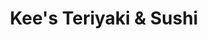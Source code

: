 ---
layout: place
title: Kee's Teriyaki & Sushi
permalink: /texas/el-paso/kee-s-teriyaki-sushi.html
stateAbbr: TX
stateName: Texas
cityName: El Paso
seo:
  type: restaurant
  links: null
place_id: ChIJgfnAuGhE54YRcreq3Eo5wto
photos:
  - name: >-
      places/ChIJgfnAuGhE54YRcreq3Eo5wto/photos/AeeoHcJWvTHXxyEO5C-CQhylKS1yzZ3e-aSbZCupLsXhgFNzPfyG6enx6qt-OgYI-xiLdgb1aWXRyeIEsEIS7xvkH2ZTE0h3w2Cj77rHad5fUJgS67rINkmfojeE3itljJ_RT6z4w7bngjTdRT5cYjTToavR7jTmCLn9aV2J9ppAm46SvhNTrfseCLpJHptwO97VsInKffeMrJst8F2aJkkrXkBCT5IVF6Ux0VFFZrad1f-4VwLunrP6mRrp3wJy2C0hQv-b9zFPFEB75QN1iBhR7XVZP-Z2HeBXsjsZrK6aV_H6fHkosQyIHPWYUwopPWL42EMcUlbRAO-KA2W9wJYVXaZfC60NK7rsof2UGgy75OySCdqRGNpiOz_Lslf0iK2R_V_nk-t79eUjY7wPxqGZwVgv1F2SYIMBr35P6yeFUEY
    widthPx: 4000
    heightPx: 1868
    authorAttributions:
      - displayName: J Torr
        uri: https://maps.google.com/maps/contrib/111479900933331590731
        photoUri: >-
          https://lh3.googleusercontent.com/a-/ALV-UjW6RgXe_6L9XkAcBzOyf4S0NLjkj12hQYm604AgNGECfEwMV2E0=s100-p-k-no-mo
    flagContentUri: >-
      https://www.google.com/local/imagery/report/?cb_client=maps_api_places.places_api&image_key=!1e10!2sCIHM0ogKEICAgIDqvNKCOw&hl=en-US
    googleMapsUri: >-
      https://www.google.com/maps/place//data=!3m4!1e2!3m2!1sCIHM0ogKEICAgIDqvNKCOw!2e10!4m2!3m1!1s0x86e74468b8c0f981:0xdac2394adcaab772
  - name: >-
      places/ChIJgfnAuGhE54YRcreq3Eo5wto/photos/AeeoHcI1eQUWpGpHg2GDjMG35B64j-_5xAKkvfY9jXo_6-YimGrfywjQzozg-hBrIbcvVvNXrQllx21zIHquhZbc9HtF-3ffms8xhMDcUE6BFViCJhIHnSmg_ivKq5BUYpe_Ro9AL_HtHXI7xawG9_bIBPp2giusvtDXeBnZ_18rrZFKiecF7riylBaqYNQHPQwNowtmudlRJNrsl2BN50Ypw-D6qXKPczi61Tj4OynffYFgFr7uLpur-ewDux7-dWaTNOiY0P15Tf7_PzvQXxYS7IaN8NnMzheDidXeojKtQIJ4p7LSDPQKrs3c2fZSbzeNoeyaBi9Eyz1y3AFWqhoNd5XCu0CBHZmRtWk0-ZzBykAN1Cuo6CrBF0bxeT655rTt-LzN4YQ2B52zkCibKf3WFA1Pu9nqlz7LJBKeFg
    widthPx: 3024
    heightPx: 4032
    authorAttributions:
      - displayName: Rayn & Co. Photography
        uri: https://maps.google.com/maps/contrib/114714497715461546308
        photoUri: >-
          https://lh3.googleusercontent.com/a-/ALV-UjXXM8XO_BIpFfvtWNh-DuW26Dk0p2ET1Le_sUWJqp9i4N3zu6I=s100-p-k-no-mo
    flagContentUri: >-
      https://www.google.com/local/imagery/report/?cb_client=maps_api_places.places_api&image_key=!1e10!2sCIHM0ogKEICAgMCA0Pr4vwE&hl=en-US
    googleMapsUri: >-
      https://www.google.com/maps/place//data=!3m4!1e2!3m2!1sCIHM0ogKEICAgMCA0Pr4vwE!2e10!4m2!3m1!1s0x86e74468b8c0f981:0xdac2394adcaab772
  - name: >-
      places/ChIJgfnAuGhE54YRcreq3Eo5wto/photos/AeeoHcKumgHArq5vZAO4_hzEF52Go7-9BQsF3HXVjJu7Bhe3DOZsEYteeB0alechce_eoBF11QnBoZSf9yTm8XWSSphBlMVE_uvik15Bjj717dY1yhdF7mqBV3sfNV5qsVISOvSYNgBdXjW24VnHv2exKT1sEvQztLR3wfGRLPvedaRR7iT1i8cyCC507NXdOt_u8szWGdbkjswzTNaUgPLM81NTg_ff_dSnRTsSGmKd2uqAmUNHGSmTztTghavaLLP52TLPGidDSBKFXeP_yfIoFwHVExlIW1kdSJNiEVqFa0L6DStkE4RqgNG7QkKbLYUDU0lStns3eHwCWcKdff-ATwcvVz5xkUe-Wzhe9j-WWlgmIWKygUVe1U7RJVLOPmBp1Q6zuMFikd76Tlx6AKhh7rpcv05Xa9c-WLlaoT3Vfeg4kzs
    widthPx: 1080
    heightPx: 1920
    authorAttributions:
      - displayName: Ricardo alcala
        uri: https://maps.google.com/maps/contrib/102262121933944389212
        photoUri: >-
          https://lh3.googleusercontent.com/a-/ALV-UjU3RHU-viAt1NyhMgDd_lbZRopGCpMG6CczDKQFBsgkU0Mt1-2q=s100-p-k-no-mo
    flagContentUri: >-
      https://www.google.com/local/imagery/report/?cb_client=maps_api_places.places_api&image_key=!1e10!2sCIHM0ogKEICAgIDeouSWpgE&hl=en-US
    googleMapsUri: >-
      https://www.google.com/maps/place//data=!3m4!1e2!3m2!1sCIHM0ogKEICAgIDeouSWpgE!2e10!4m2!3m1!1s0x86e74468b8c0f981:0xdac2394adcaab772
  - name: >-
      places/ChIJgfnAuGhE54YRcreq3Eo5wto/photos/AeeoHcJSgxrsIhHI35g4SlDQL6gH9AO6-YS7patFdNIGI-kQGvwyQOV8Ocq3oIo9QYgf0S3g7nF4n3Xo5U6VEIj0xGtZImKY_Cz7_SOlkbDnOsJJHJI6EwAjIjmoCObT-Sl6T5UDu0nbfa8lunplQtUBIzF_sK3v01Mtqfbr_8SV3skU_VrzbbH63DFaMQwZfDnCvpOAoHM6mKynhiQeAkVsZALVoNPJgSk3lpGowTv639uEXTZrw9jb8Z0uO4m7R0_ToLjKpBzdM77-L9HXyAaiKLs21cDWlKO0zJg9c0pMN_9O6U8v1k0DpK1CYXzQc7aPW3uNDfEYgkdFxv4heOoo91AVQdhMUp8nEgUAZ48BJK91omqcxG9SHrEJNLw39cKQNu69cOTpci3i2vFBTwnV8ndBBe55hrKClYKGe2-z6PSEWnjMmBiUC80YAl4qbpdI
    widthPx: 4000
    heightPx: 3000
    authorAttributions:
      - displayName: Mac Ranch
        uri: https://maps.google.com/maps/contrib/111699840292438841804
        photoUri: >-
          https://lh3.googleusercontent.com/a-/ALV-UjW7UmuXcwlrDcODXogPekUC6Rjf-d6v2WMz_S5U5YQlzIEOqXE=s100-p-k-no-mo
    flagContentUri: >-
      https://www.google.com/local/imagery/report/?cb_client=maps_api_places.places_api&image_key=!1e10!2sCIABIhAF0Be_QCu0-2eqeT8AAPMS&hl=en-US
    googleMapsUri: >-
      https://www.google.com/maps/place//data=!3m4!1e2!3m2!1sCIABIhAF0Be_QCu0-2eqeT8AAPMS!2e10!4m2!3m1!1s0x86e74468b8c0f981:0xdac2394adcaab772
  - name: >-
      places/ChIJgfnAuGhE54YRcreq3Eo5wto/photos/AeeoHcLtQ8qNwxBlXPDuuAmeGJ7YQWFJlVOxdKeEN0wTZRvf4KOsGCU_3J4ItRurV_8GeJZZls8fO2dK-ScwMcp-5KyivYG0FoXmyePJJjFyTInl6EA9R9lHEyCCgXSylDsJi3yAeOyfsUahH3010qRQr4x3NgDP3QgP17po_pl0cRfI9oXgyjWJ6PXH_tbf-LcyEnXGw3D4z-Es6r1ejbDKn6QOkSrEbV5-qZsFFIY1veog63IYfZgHaQOEn9ucT2sFuYBfi53Wwgm6eqoLTL9y1p8QPijd_nuCJdZtlEtswzZEw01BBczl11jxPq99xt20vy64iZoVSUM-CJwyLF0QCbeaCqoPNVIsJ4_X77RIbWQMC8hvunya6pAQAywK80n5c9jId3lxymNqn2bDR81oZLqB16qkZ82XxxIB-3acH9M84rNP
    widthPx: 3999
    heightPx: 2857
    authorAttributions:
      - displayName: Vanessa Sanders
        uri: https://maps.google.com/maps/contrib/112435689659949770451
        photoUri: >-
          https://lh3.googleusercontent.com/a-/ALV-UjUtwMF8_VFP96eNz5PyGZi2NETaQsWGdqLeNTjgwDll41CHcUz3=s100-p-k-no-mo
    flagContentUri: >-
      https://www.google.com/local/imagery/report/?cb_client=maps_api_places.places_api&image_key=!1e10!2sCIHM0ogKEICAgIDnzJ3vowE&hl=en-US
    googleMapsUri: >-
      https://www.google.com/maps/place//data=!3m4!1e2!3m2!1sCIHM0ogKEICAgIDnzJ3vowE!2e10!4m2!3m1!1s0x86e74468b8c0f981:0xdac2394adcaab772
  - name: >-
      places/ChIJgfnAuGhE54YRcreq3Eo5wto/photos/AeeoHcK15XnZD5erYzdJ4p0cZjXzyImD347XZd8HBqLz-J0xnTyCQcyplu9vworWY7R__731RvZn0T5RpD0UvjyrNyBvgfx-e43Dnh_168PE1TGrd15nwWcJX2p5iL9_9khgzERoBI2apyuxl_5qSG2Faz3kupGSdP2Rw9bWMAs6ApOegez9lR6qX6sfVgzK0Q8L7EtlHWgySLLUAeq83yR_FXDLVwErBOJc0BFZNwvYU0ntazhunTsJO4ScTboSyO5KTT4w0HJ6Ye4RoVzkOpl3jBgxKhd66hA5ScMcFJ3ylIVb7uv97LoYRPsfoqei3WcwJiPArG0JrXPpy0CevIVkYlFSvF02I6K_IOMEmMBys87Ker6hNMG9Q_VdEKNB1s_8ILB50vtf4fXEIJsIvr3lw_4GpwFoyQUoL8DRaObdhEx5VQ
    widthPx: 4032
    heightPx: 3024
    authorAttributions:
      - displayName: G. Marquez
        uri: https://maps.google.com/maps/contrib/112778924111030238828
        photoUri: >-
          https://lh3.googleusercontent.com/a-/ALV-UjXjovj4sI_toHfAq3sIUCCRtCyI5l_4gQx4yw_KesIN2rASV4yQ2w=s100-p-k-no-mo
    flagContentUri: >-
      https://www.google.com/local/imagery/report/?cb_client=maps_api_places.places_api&image_key=!1e10!2sCIHM0ogKEICAgICBjOvYSA&hl=en-US
    googleMapsUri: >-
      https://www.google.com/maps/place//data=!3m4!1e2!3m2!1sCIHM0ogKEICAgICBjOvYSA!2e10!4m2!3m1!1s0x86e74468b8c0f981:0xdac2394adcaab772
  - name: >-
      places/ChIJgfnAuGhE54YRcreq3Eo5wto/photos/AeeoHcK-WskDu1oaHC4-mlrP-VICi4DH2mxgjGW44p-ohTL784qdC_Jsu__nNjKeSkR7JzU0WUjz0Hq4L5zU_aZ1NEDyhf1kJ7IT1DipF2Tb55aev9wVxliWM-WA9I4YqUWqZUccHZf7TBh-6N9HDBUBDjUsOs8UjRSnxVCtz_gqroDFPceK99NFbrcY61x_EOqDe3qjBA3czVr2Ps_wyStColczcMNYnF8FvvjSrN430RBzlRPw8ekATR-nyYkrBHK65uh1FVA4pTuyX6T7-Y7YeRCLXL2S0bmMnJ1cVl44FnU_ZGv2_n2RLcSY1cXX9GzT3BWSSC1Ol74OpubdDbIEUt-Owul-Hfgjvk1rQAYGtby1BxAdSvwIW5JhDZyfIfQ5SMrG-QRiOsVRhdV5mQB2qG_4pVD3Uq3Cv2nz0sKUVzvjQnwd
    widthPx: 3024
    heightPx: 4032
    authorAttributions:
      - displayName: Lindsay Smith
        uri: https://maps.google.com/maps/contrib/108520444890041546243
        photoUri: >-
          https://lh3.googleusercontent.com/a/ACg8ocJX6kQhW-_X6GKJtiXHhfLdYzig6gd9r7QzpFMG64NoO9J9mA=s100-p-k-no-mo
    flagContentUri: >-
      https://www.google.com/local/imagery/report/?cb_client=maps_api_places.places_api&image_key=!1e10!2sCIHM0ogKEICAgICD6-mXuAE&hl=en-US
    googleMapsUri: >-
      https://www.google.com/maps/place//data=!3m4!1e2!3m2!1sCIHM0ogKEICAgICD6-mXuAE!2e10!4m2!3m1!1s0x86e74468b8c0f981:0xdac2394adcaab772
  - name: >-
      places/ChIJgfnAuGhE54YRcreq3Eo5wto/photos/AeeoHcLA0pKKERyXUE5FiJ51Gp-CqZJvtbikuVYTpphiuXn8qz9P4yA5afdR1DlJCh4CiJyBQ1RDhhVoIe46EcR1ISV5oO53p6Nu9XkGuR3PSoVL-hPxIs9EyK5m_EEKl3XBdDPYgreQ_YZZFny2AM_yRIDaeC_wBwMmE9Ai7H0gDj5sj-cdC3YcFc_4y9-lEzCaCKMUXglkNudrnJKONn3SObntcJfVkSrWf2YIbr7t9UKe1KW4TMiYF7dH7csT7lVpaAaLl8BhnknPR3IMeLpMIZv_4HnXBUhCGPCVsSbz2E_QiBzinZTYaZD8YYFcvdU2B5Rbyw0_oKOfggiJXFwmUxP2tfYNTUNdjMmhBwX7s0L-8woQcpy7PfuWuhY82x3F7cK2qre4Lagp4PePpIuiGrDHrS3tMSNBNjNGBA3s2-UZBw
    widthPx: 2592
    heightPx: 1944
    authorAttributions:
      - displayName: Leslie Xaxavier
        uri: https://maps.google.com/maps/contrib/105490804278409543626
        photoUri: >-
          https://lh3.googleusercontent.com/a-/ALV-UjViXr69zoLUzw5dnka-6p9xKt9c95q5J_Xg0A7_hHxGEgwOQX0=s100-p-k-no-mo
    flagContentUri: >-
      https://www.google.com/local/imagery/report/?cb_client=maps_api_places.places_api&image_key=!1e10!2sCIHM0ogKEICAgID43qiTBA&hl=en-US
    googleMapsUri: >-
      https://www.google.com/maps/place//data=!3m4!1e2!3m2!1sCIHM0ogKEICAgID43qiTBA!2e10!4m2!3m1!1s0x86e74468b8c0f981:0xdac2394adcaab772
  - name: >-
      places/ChIJgfnAuGhE54YRcreq3Eo5wto/photos/AeeoHcIw0MA_20HtTGh7LbAz4nEAgitdIpsDFlFe2qGP-q1MC1UHS3ulEYpkZcuqZrv_-Nfylg_4S7fIlUzubm5vGupudN5W3qb64faW2iK7iNXXuN8Ir1b0DlD-PweaOWw_8hvvtDPuhAtTG-8Lu2WyIVuE9wSOTclcRSEDplOwpwgI1AfsAUK_QVhRtrtSQeOmsZ6Zp7RVoEMwMNWdAvBAgJChq7BWaxG9i5Ax08XEUBeJDDW7vk8SOjS8mwlGaGqUnwI6tD67PloTkzdXuulYZsfByEa6FJPm_3YKkmtBPOaeJUtA1L1DZ31b4ImZzziR-byzSzwX9t7Sk55M1ynzScRimWmF_br05WKjeQkDpY9zpXi_YzO-PtXCyKbz8NOTHE8kzyV6T6SCBiaBswPZt8z4bLxYl5HgZoHwoS4SNS4
    widthPx: 4160
    heightPx: 3120
    authorAttributions:
      - displayName: Leslie Xaxavier
        uri: https://maps.google.com/maps/contrib/105490804278409543626
        photoUri: >-
          https://lh3.googleusercontent.com/a-/ALV-UjViXr69zoLUzw5dnka-6p9xKt9c95q5J_Xg0A7_hHxGEgwOQX0=s100-p-k-no-mo
    flagContentUri: >-
      https://www.google.com/local/imagery/report/?cb_client=maps_api_places.places_api&image_key=!1e10!2sCIHM0ogKEICAgID4nvyjNA&hl=en-US
    googleMapsUri: >-
      https://www.google.com/maps/place//data=!3m4!1e2!3m2!1sCIHM0ogKEICAgID4nvyjNA!2e10!4m2!3m1!1s0x86e74468b8c0f981:0xdac2394adcaab772
  - name: >-
      places/ChIJgfnAuGhE54YRcreq3Eo5wto/photos/AeeoHcLa0pR7ZduMsNkYFHcmDCjl9BtnIUFwazqYf4-v6MqcENfwIsPlq_OF_UKk7pAYwKHNtZpxRrxpCTW5PqMQ4DHZRZpVlyzFQ9voCQ1Q9a7xChioT9k96CcJQ2OCyIbneBQ9lOaPdloQDImbfKpUGBDUIMAXA9wJHiRJa8ZAiqYb1-aqYuGQ91t3VhXm6SPTuYU4esFchmWt8qxjwgpejiQKOAHESGgcd4uhx4IfUQ2SvexAvo4SkgRCp4Nk-wDuwoCFEdcZTCOgOnAa0ciaJmUZDBth8tF6CRywhgUb2aXMPJDriUJwleWgJrT-WQsiPyW6GsQdac9QbRwfnmbEpmsoR6aDtGSgzWiKOKi7HlKFhxVHPECV780U5siyNdTVKs_-xnQaZDVCtwp6w5jKkPIaC7cKltURCh5-okNBOuNFXy1z
    widthPx: 4032
    heightPx: 3024
    authorAttributions:
      - displayName: G. Marquez
        uri: https://maps.google.com/maps/contrib/112778924111030238828
        photoUri: >-
          https://lh3.googleusercontent.com/a-/ALV-UjXjovj4sI_toHfAq3sIUCCRtCyI5l_4gQx4yw_KesIN2rASV4yQ2w=s100-p-k-no-mo
    flagContentUri: >-
      https://www.google.com/local/imagery/report/?cb_client=maps_api_places.places_api&image_key=!1e10!2sCIHM0ogKEICAgICBjOvYyAE&hl=en-US
    googleMapsUri: >-
      https://www.google.com/maps/place//data=!3m4!1e2!3m2!1sCIHM0ogKEICAgICBjOvYyAE!2e10!4m2!3m1!1s0x86e74468b8c0f981:0xdac2394adcaab772
address: 11660 Montwood Dr, El Paso, TX 79936, USA
street: 11660 Montwood Dr
city: El Paso
state: TX
zip: '79936'
country: USA
neighborhood: East El Paso
latitude: '31.766922'
longitude: '-106.286432'
accessibility_options:
  wheelchairAccessibleParking: true
  wheelchairAccessibleEntrance: true
  wheelchairAccessibleRestroom: true
  wheelchairAccessibleSeating: true
business_status: OPERATIONAL
name: Kee's Teriyaki & Sushi
google_maps_links:
  directionsUri: >-
    https://www.google.com/maps/dir//''/data=!4m7!4m6!1m1!4e2!1m2!1m1!1s0x86e74468b8c0f981:0xdac2394adcaab772!3e0
  placeUri: https://maps.google.com/?cid=15763224639442696050
  writeAReviewUri: >-
    https://www.google.com/maps/place//data=!4m3!3m2!1s0x86e74468b8c0f981:0xdac2394adcaab772!12e1
  reviewsUri: >-
    https://www.google.com/maps/place//data=!4m4!3m3!1s0x86e74468b8c0f981:0xdac2394adcaab772!9m1!1b1
  photosUri: >-
    https://www.google.com/maps/place//data=!4m3!3m2!1s0x86e74468b8c0f981:0xdac2394adcaab772!10e5
primary_type: Japanese Restaurant
opening_hours:
  regular: null
  current: null
secondary_opening_hours:
  regular:
    weekdayDescriptions: null
    type: null
  current:
    weekdayDescriptions: null
    type: null
phone: null
price_level: null
price_range: null
rating: null
rating_count: 0
website: null
description: >-
  Discover Kee's Teriyaki & Sushi in El Paso, TX$$$Kee's Teriyaki & Sushi in El
  Paso, TX, provides a welcoming spot for enjoying fresh Japanese dishes in a
  laid-back atmosphere, perfect for those searching for reliable sushi options
  nearby. This restaurant specializes in flavorful teriyaki plates and creative
  sushi rolls, complemented by convenient bento boxes that make it a go-to
  choice for casual meals or family outings. Accessibility features like
  wheelchair-friendly parking and seating ensure a comfortable visit for all
  guests, enhancing its appeal as a thoughtful dining destination. With its
  focus on authentic flavors and simple yet inviting ambiance, it's an ideal
  stop for anyone exploring top-rated Japanese places in the area, blending
  affordability with satisfying tastes that keep locals coming back.
generative_summary: >-
  Discover Kee's Teriyaki & Sushi in El Paso, TX$$$Kee's Teriyaki & Sushi in El
  Paso, TX, provides a welcoming spot for enjoying fresh Japanese dishes in a
  laid-back atmosphere, perfect for those searching for reliable sushi options
  nearby. This restaurant specializes in flavorful teriyaki plates and creative
  sushi rolls, complemented by convenient bento boxes that make it a go-to
  choice for casual meals or family outings. Accessibility features like
  wheelchair-friendly parking and seating ensure a comfortable visit for all
  guests, enhancing its appeal as a thoughtful dining destination. With its
  focus on authentic flavors and simple yet inviting ambiance, it's an ideal
  stop for anyone exploring top-rated Japanese places in the area, blending
  affordability with satisfying tastes that keep locals coming back.
generative_disclosure: Summarized by AI using the Grok-3-Mini model.
reviews: null
review_summary: >-
  What Visitors Are Saying$$$Folks appreciate the tasty sushi rolls and combos
  at this spot, often highlighting flavorful options like fresh bento dishes
  that hit the spot without breaking the bank. The service stands out for being
  warm and attentive, creating a relaxed vibe that makes dining out feel
  effortless and enjoyable. Many note the reasonable prices as a big plus,
  offering great value for the quality of the meals served. Overall, it's
  praised as a solid pick for anyone craving authentic Japanese flavors, with
  feedback emphasizing the fresh ingredients and welcoming environment that
  leave a positive impression.
review_disclosure: Summarized by AI using the Grok-3-Mini model.
parking_options: null
payment_options: null
allow_dogs: null
curbside_pickup: null
delivery: null
dine_in: null
good_for_children: null
good_for_groups: null
good_for_sports: null
live_music: null
menu_for_children: null
outdoor_seating: null
reservable: null
restroom: null
serves_beer: null
serves_breakfast: null
serves_brunch: null
serves_cocktails: null
serves_coffee: null
serves_dinner: null
serves_dessert: null
serves_lunch: null
serves_vegetarian_food: null
serves_wine: null
takeout: null
update_category: pro
places_description: null

---